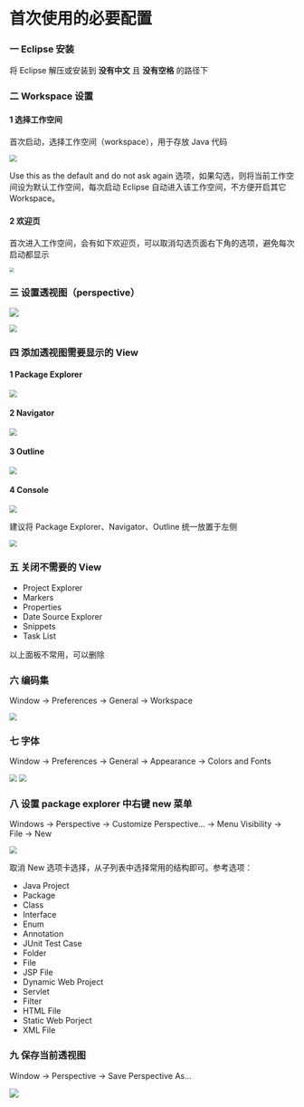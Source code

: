 # 首次使用的必要配置

### 一 Eclipse 安装

将 Eclipse 解压或安装到 **没有中文** 且 **没有空格** 的路径下

### 二 Workspace 设置

#### 1 选择工作空间

首次启动，选择工作空间（workspace），用于存放 Java 代码

<img src="img/SelectWorkSpace.png" style="zoom:80%;" />

Use this as the default and do not ask again 选项，如果勾选，则将当前工作空间设为默认工作空间，每次启动 Eclipse 自动进入该工作空间，不方便开启其它 Workspace。

#### 2 欢迎页

首次进入工作空间，会有如下欢迎页，可以取消勾选页面右下角的选项，避免每次启动都显示

<img src="img/Welcome.png" style="zoom: 50%;" />

### 三 设置透视图（perspective）

![](img/Perspective01.png)

<img src="img/Perspective02.png" style="zoom:80%;" />

### 四 添加透视图需要显示的 View

#### 1 Package Explorer

<img src="img/ViewPackageExplorer.png" style="zoom:80%;" />

#### 2 Navigator

<img src="img/ViewNavigator.png" style="zoom:80%;" />

#### 3 Outline

<img src="img/ViewOutline.png" style="zoom:80%;" />

#### 4 Console

<img src="img/ViewConsole.png" style="zoom:80%;" />

建议将 Package Explorer、Navigator、Outline 统一放置于左侧

<img src="img/Perspective03.png" style="zoom:80%;" />

### 五 关闭不需要的 View

* Project Explorer
* Markers
* Properties
* Date Source Explorer
* Snippets
* Task List

以上面板不常用，可以删除

### 六 编码集

Window -> Preferences -> General -> Workspace

<img src="img/Encoding.png" style="zoom: 80%;" />

### 七 字体

Window -> Preferences -> General -> Appearance -> Colors and Fonts

<img src="img/Font01.png" style="zoom:80%;" />

<img src="img/Font02.png" style="zoom:80%;" />

### 八 设置 package explorer 中右键 new 菜单

Windows -> Perspective -> Customize Perspective... -> Menu Visibility -> File -> New

<img src="img/Menu.png" style="zoom:80%;" />

取消 New 选项卡选择，从子列表中选择常用的结构即可。参考选项：

* Java Project
* Package
* Class
* Interface
* Enum
* Annotation
* JUnit Test Case
* Folder
* File
* JSP File
* Dynamic Web Project
* Servlet
* Filter
* HTML File
* Static Web Porject
* XML File

### 九 保存当前透视图

Window -> Perspective -> Save Perspective As... 

![](img/PerspectiveSave.png)

